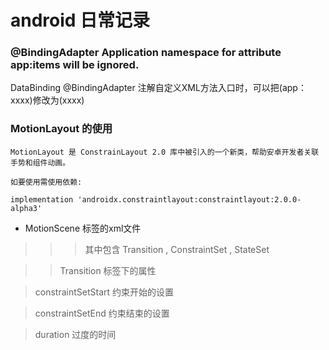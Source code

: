 # android 日常记录

### @BindingAdapter  Application namespace for attribute app:items will be ignored.

DataBinding @BindingAdapter  注解自定义XML方法入口时，可以把(app：xxxx)修改为(xxxx)

### MotionLayout 的使用

```
MotionLayout 是 ConstrainLayout 2.0 库中被引入的一个新类，帮助安卓开发者关联手势和组件动画。

如要使用需使用依赖:

implementation 'androidx.constraintlayout:constraintlayout:2.0.0-alpha3'

```

* MotionScene 标签的xml文件

>>>  其中包含 Transition , ConstraintSet , StateSet

>> Transition 标签下的属性

> constraintSetStart   约束开始的设置

> constraintSetEnd     约束结束的设置

> duration             过度的时间
 
 

